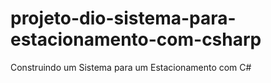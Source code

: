 # projeto-dio-sistema-para-estacionamento-com-csharp
Construindo um Sistema para um Estacionamento com C#
